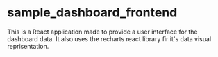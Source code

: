 # sample_dashboard_frontend

This is a React application made to provide a user interface for the dashboard data.
It also uses the recharts react library fir it's data visual reprisentation.
